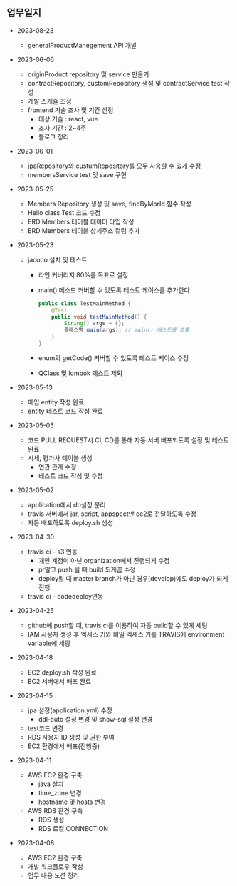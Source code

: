 ## 업무일지
- 2023-08-23
  - generalProductManegement API 개발


- 2023-06-06
  - originProduct repository 및 service 만들기
  - contractRepository, customRepository 생성 및 contractService test 작성
  - 개발 스케쥴 조정
  - frontend 기술 조사 및 기간 산정
    - 대상 기술 : react, vue
    - 조사 기간 : 2~4주
    - 블로그 정리
    

- 2023-06-01
  - jpaRepository와 custumRepository를 모두 사용할 수 있게 수정
  - membersService test 및 save 구현


- 2023-05-25
  - Members Repository 생성 및 save, findByMbrId 함수 작성
  - Hello class Test 코드 수정
  - ERD Members 테이블 데이터 타입 작성
  - ERD Members 테이블 상세주소 컬럼 추가


- 2023-05-23
  - jacoco 설치 및 테스트
    - 라인 커버리지 80%를 목표로 설정
    - main() 메소드 커버할 수 있도록 테스트 케이스를 추가한다

        ```java
        public class TestMainMethod {
            @Test
            public void testMainMethod() {
                String[] args = {};
                클래스명.main(args); // main() 메소드를 호출
            }
        }
        ```

    - enum의 getCode() 커버할 수 있도록 테스트 케이스 수정
    - QClass 및 lombok 테스트 제외


- 2023-05-13
  - 매입 entity 작성 완료
  - entity 테스트 코드 작성 완료
  

- 2023-05-05
  - 코드 PULL REQUEST시 CI, CD를 통해 자동 서버 배포되도록 설정 및 테스트 완료
  - 시세, 평가사 테이블 생성
    - 연관 관계 수정
    - 테스트 코드 작성 및 수정

  
- 2023-05-02
  - application에서 db설정 분리
  - travis 서버에서 jar, script, appspect만 ec2로 전달하도록 수정
  - 자동 배포하도록 deploy.sh 생성


- 2023-04-30
  - travis ci - s3 연동
    - 개인 계정이 아닌 organization에서 진행되게 수정
    - pr말고 push 될 때 build 되게끔 수정
    - deploy될 때 master branch가 아닌 경우(develop)에도 deploy가 되게 진행
  - travis ci - codedeploy연동


- 2023-04-25
  - github에 push할 때, travis ci를 이용하여 자동 build할 수 있게 세팅
  - IAM 사용자 생성 후 엑세스 키와 비밀 엑세스 키를 TRAVIS에 environment variable에 세팅


- 2023-04-18
  - EC2 deploy.sh 작성 완료
  - EC2 서버에서 배포 완료


- 2023-04-15
  - jpa 설정(application.yml) 수정
    - ddl-auto 설정 변경 및 show-sql 설정 변경 
  - test코드 변경
  - RDS 사용자 ID 생성 및 권한 부여
  - EC2 환경에서 배포(진행중)


- 2023-04-11
  - AWS EC2 환경 구축
    - java 설치
    - time_zone 변경
    - hostname 및 hosts 변경
  - AWS RDS 환경 구축
    - RDS 생성
    - RDS 로컬 CONNECTION


- 2023-04-08
    - AWS EC2 환경 구축
    - 개발 워크플로우 작성
    - 업무 내용 노션 정리